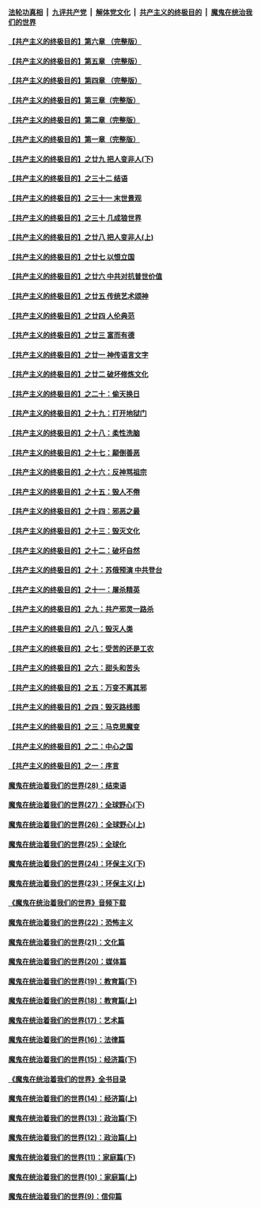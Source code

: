 

####  [法轮功真相](../../../../basic/blob/master/README.md?t=07012201) &nbsp;|&nbsp; [九评共产党](../../../../9ping.md/blob/master/README.md?t=07012201) &nbsp;|&nbsp; [解体党文化](../../../../jtdwh.md/blob/master/README.md?t=07012201)  &nbsp;|&nbsp; [共产主义的终极目的](../../../../gczydzjmd.md/blob/master/README.md?t=07012201) &nbsp;|&nbsp; [魔鬼在统治我们的世界](../../../../mgztzwmdsj.md/blob/master/README.md?t=07012201) 

#### [【共产主义的终极目的】第六章 （完整版）](../pages/nsc422/n11428913.md?t=07012201) 

#### [【共产主义的终极目的】第五章 （完整版）](../pages/nsc422/n11428912.md?t=07012201) 

#### [【共产主义的终极目的】第四章 （完整版）](../pages/nsc422/n11428907.md?t=07012201) 

#### [【共产主义的终极目的】第三章（完整版）](../pages/nsc422/n11428848.md?t=07012201) 

#### [【共产主义的终极目的】第二章（完整版）](../pages/nsc422/n11428831.md?t=07012201) 

#### [【共产主义的终极目的】第一章（完整版）](../pages/nsc422/n11417651.md?t=07012201) 

#### [【共产主义的终极目的】之廿九 把人变非人(下)](../pages/nsc422/n11344140.md?t=07012201) 

#### [【共产主义的终极目的】之三十二 结语](../pages/nsc422/n11360535.md?t=07012201) 

#### [【共产主义的终极目的】之三十一 末世景观](../pages/nsc422/n11351129.md?t=07012201) 

#### [【共产主义的终极目的】之三十 几成狼世界](../pages/nsc422/n11348280.md?t=07012201) 

#### [【共产主义的终极目的】之廿八 把人变非人(上)](../pages/nsc422/n11340492.md?t=07012201) 

#### [【共产主义的终极目的】之廿七 以恨立国](../pages/nsc422/n11336944.md?t=07012201) 

#### [【共产主义的终极目的】之廿六 中共对抗普世价值](../pages/nsc422/n11324785.md?t=07012201) 

#### [【共产主义的终极目的】之廿五 传统艺术颂神](../pages/nsc422/n11296396.md?t=07012201) 

#### [【共产主义的终极目的】之廿四 人伦典范](../pages/nsc422/n11296397.md?t=07012201) 

#### [【共产主义的终极目的】之廿三 富而有德](../pages/nsc422/n11283598.md?t=07012201) 

#### [【共产主义的终极目的】之廿一 神传语言文字](../pages/nsc422/n11263265.md?t=07012201) 

#### [【共产主义的终极目的】之廿二 破坏修炼文化](../pages/nsc422/n11245728.md?t=07012201) 

#### [【共产主义的终极目的】之二十：偷天换日](../pages/nsc422/n11238846.md?t=07012201) 

#### [【共产主义的终极目的】之十九：打开地狱门](../pages/nsc422/n11206376.md?t=07012201) 

#### [【共产主义的终极目的】之十八：柔性洗脑](../pages/nsc422/n11199994.md?t=07012201) 

#### [【共产主义的终极目的】之十七：颠倒善恶](../pages/nsc422/n11179782.md?t=07012201) 

#### [【共产主义的终极目的】之十六：反神骂祖宗](../pages/nsc422/n11166798.md?t=07012201) 

#### [【共产主义的终极目的】之十五：毁人不倦](../pages/nsc422/n11166792.md?t=07012201) 

#### [【共产主义的终极目的】之十四：邪恶之最](../pages/nsc422/n11150249.md?t=07012201) 

#### [【共产主义的终极目的】之十三：毁灭文化](../pages/nsc422/n11135227.md?t=07012201) 

#### [【共产主义的终极目的】之十二：破坏自然](../pages/nsc422/n11135214.md?t=07012201) 

#### [【共产主义的终极目的】之十：苏俄预演 中共登台](../pages/nsc422/n11118424.md?t=07012201) 

#### [【共产主义的终极目的】之十一：屠杀精英](../pages/nsc422/n11118442.md?t=07012201) 

#### [【共产主义的终极目的】之九：共产邪灵一路杀](../pages/nsc422/n11114139.md?t=07012201) 

#### [【共产主义的终极目的】之八：毁灭人类](../pages/nsc422/n11108503.md?t=07012201) 

#### [【共产主义的终极目的】之七：受苦的还是工农](../pages/nsc422/n11101809.md?t=07012201) 

#### [【共产主义的终极目的】之六：甜头和苦头](../pages/nsc422/n11096971.md?t=07012201) 

#### [【共产主义的终极目的】之五：万变不离其邪](../pages/nsc422/n11091285.md?t=07012201) 

#### [【共产主义的终极目的】之四：毁灭路线图](../pages/nsc422/n11086284.md?t=07012201) 

#### [【共产主义的终极目的】之三：马克思魔变](../pages/nsc422/n11061941.md?t=07012201) 

#### [【共产主义的终极目的】之二：中心之国](../pages/nsc422/n11047728.md?t=07012201) 

#### [【共产主义的终极目的】之一：序言](../pages/nsc422/n11086077.md?t=07012201) 

#### [魔鬼在统治着我们的世界(28)：结束语](../pages/nsc422/n10936246.md?t=07012201) 

#### [魔鬼在统治着我们的世界(27)：全球野心(下)](../pages/nsc422/n10928319.md?t=07012201) 

#### [魔鬼在统治着我们的世界(26)：全球野心(上)](../pages/nsc422/n10900318.md?t=07012201) 

#### [魔鬼在统治着我们的世界(25)：全球化](../pages/nsc422/n10788205.md?t=07012201) 

#### [魔鬼在统治着我们的世界(24)：环保主义(下)](../pages/nsc422/n10695307.md?t=07012201) 

#### [魔鬼在统治着我们的世界(23)：环保主义(上)](../pages/nsc422/n10688613.md?t=07012201) 

#### [《魔鬼在统治着我们的世界》音频下载](../pages/nsc422/n10635553.md?t=07012201) 

#### [魔鬼在统治着我们的世界(22)：恐怖主义](../pages/nsc422/n10614727.md?t=07012201) 

#### [魔鬼在统治着我们的世界(21)：文化篇](../pages/nsc422/n10597706.md?t=07012201) 

#### [魔鬼在统治着我们的世界(20)：媒体篇](../pages/nsc422/n10586579.md?t=07012201) 

#### [魔鬼在统治着我们的世界(19)：教育篇(下)](../pages/nsc422/n10564808.md?t=07012201) 

#### [魔鬼在统治着我们的世界(18)：教育篇(上)](../pages/nsc422/n10526970.md?t=07012201) 

#### [魔鬼在统治着我们的世界(17)：艺术篇](../pages/nsc422/n10499093.md?t=07012201) 

#### [魔鬼在统治着我们的世界(16)：法律篇](../pages/nsc422/n10485969.md?t=07012201) 

#### [魔鬼在统治着我们的世界(15)：经济篇(下)](../pages/nsc422/n10469975.md?t=07012201) 

#### [《魔鬼在统治着我们的世界》全书目录](../pages/nsc422/n10464261.md?t=07012201) 

#### [魔鬼在统治着我们的世界(14)：经济篇(上)](../pages/nsc422/n10457370.md?t=07012201) 

#### [魔鬼在统治着我们的世界(13)：政治篇(下)](../pages/nsc422/n10448270.md?t=07012201) 

#### [魔鬼在统治着我们的世界(12)：政治篇(上)](../pages/nsc422/n10444576.md?t=07012201) 

#### [魔鬼在统治着我们的世界(11)：家庭篇(下)](../pages/nsc422/n10440961.md?t=07012201) 

#### [魔鬼在统治着我们的世界(10)：家庭篇(上)](../pages/nsc422/n10435448.md?t=07012201) 

#### [魔鬼在统治着我们的世界(9)：信仰篇](../pages/nsc422/n10432159.md?t=07012201) 

